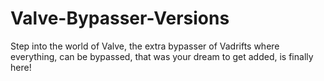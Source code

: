 # Valve-Bypasser-Versions
Step into the world of Valve, the extra bypasser of Vadrifts where everything, can be bypassed, that was your dream to get added, is finally here!
